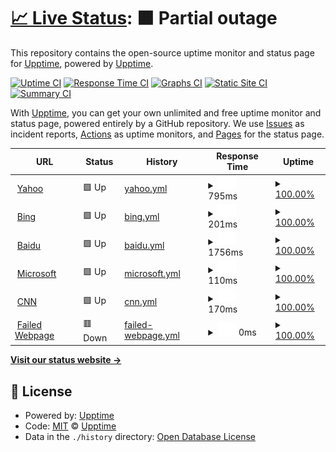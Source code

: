 # [📈 Live Status](https://demo.upptime.js.org): <!--live status--> **🟧 Partial outage**

This repository contains the open-source uptime monitor and status page for [Upptime](https://upptime.js.org), powered by [Upptime](https://github.com/upptime/upptime).

[![Uptime CI](https://github.com/upptime/upptime/workflows/Uptime%20CI/badge.svg)](https://github.com/upptime/upptime/actions?query=workflow%3A%22Uptime+CI%22)
[![Response Time CI](https://github.com/upptime/upptime/workflows/Response%20Time%20CI/badge.svg)](https://github.com/upptime/upptime/actions?query=workflow%3A%22Response+Time+CI%22)
[![Graphs CI](https://github.com/upptime/upptime/workflows/Graphs%20CI/badge.svg)](https://github.com/upptime/upptime/actions?query=workflow%3A%22Graphs+CI%22)
[![Static Site CI](https://github.com/upptime/upptime/workflows/Static%20Site%20CI/badge.svg)](https://github.com/upptime/upptime/actions?query=workflow%3A%22Static+Site+CI%22)
[![Summary CI](https://github.com/upptime/upptime/workflows/Summary%20CI/badge.svg)](https://github.com/upptime/upptime/actions?query=workflow%3A%22Summary+CI%22)

With [Upptime](https://upptime.js.org), you can get your own unlimited and free uptime monitor and status page, powered entirely by a GitHub repository. We use [Issues](https://github.com/upptime/upptime/issues) as incident reports, [Actions](https://github.com/upptime/upptime/actions) as uptime monitors, and [Pages](https://demo.upptime.js.org) for the status page.

<!--start: status pages-->
<!-- This summary is generated by Upptime (https://github.com/upptime/upptime) -->
<!-- Do not edit this manually, your changes will be overwritten -->
<!-- prettier-ignore -->
| URL | Status | History | Response Time | Uptime |
| --- | ------ | ------- | ------------- | ------ |
| <img alt="" src="https://favicons.githubusercontent.com/tw.yahoo.com" height="13"> [Yahoo](https://tw.yahoo.com/) | 🟩 Up | [yahoo.yml](https://github.com/harrison-fu/upptime-fu/commits/HEAD/history/yahoo.yml) | <details><summary><img alt="Response time graph" src="./graphs/yahoo/response-time-week.png" height="20"> 795ms</summary><br><a href="https://demo.upptime.js.org/history/yahoo"><img alt="Response time 795" src="https://img.shields.io/endpoint?url=https%3A%2F%2Fraw.githubusercontent.com%2Fharrison-fu%2Fupptime-fu%2FHEAD%2Fapi%2Fyahoo%2Fresponse-time.json"></a><br><a href="https://demo.upptime.js.org/history/yahoo"><img alt="24-hour response time 826" src="https://img.shields.io/endpoint?url=https%3A%2F%2Fraw.githubusercontent.com%2Fharrison-fu%2Fupptime-fu%2FHEAD%2Fapi%2Fyahoo%2Fresponse-time-day.json"></a><br><a href="https://demo.upptime.js.org/history/yahoo"><img alt="7-day response time 795" src="https://img.shields.io/endpoint?url=https%3A%2F%2Fraw.githubusercontent.com%2Fharrison-fu%2Fupptime-fu%2FHEAD%2Fapi%2Fyahoo%2Fresponse-time-week.json"></a><br><a href="https://demo.upptime.js.org/history/yahoo"><img alt="30-day response time 795" src="https://img.shields.io/endpoint?url=https%3A%2F%2Fraw.githubusercontent.com%2Fharrison-fu%2Fupptime-fu%2FHEAD%2Fapi%2Fyahoo%2Fresponse-time-month.json"></a><br><a href="https://demo.upptime.js.org/history/yahoo"><img alt="1-year response time 795" src="https://img.shields.io/endpoint?url=https%3A%2F%2Fraw.githubusercontent.com%2Fharrison-fu%2Fupptime-fu%2FHEAD%2Fapi%2Fyahoo%2Fresponse-time-year.json"></a></details> | <details><summary><a href="https://demo.upptime.js.org/history/yahoo">100.00%</a></summary><a href="https://demo.upptime.js.org/history/yahoo"><img alt="All-time uptime 100.00%" src="https://img.shields.io/endpoint?url=https%3A%2F%2Fraw.githubusercontent.com%2Fharrison-fu%2Fupptime-fu%2FHEAD%2Fapi%2Fyahoo%2Fuptime.json"></a><br><a href="https://demo.upptime.js.org/history/yahoo"><img alt="24-hour uptime 100.00%" src="https://img.shields.io/endpoint?url=https%3A%2F%2Fraw.githubusercontent.com%2Fharrison-fu%2Fupptime-fu%2FHEAD%2Fapi%2Fyahoo%2Fuptime-day.json"></a><br><a href="https://demo.upptime.js.org/history/yahoo"><img alt="7-day uptime 100.00%" src="https://img.shields.io/endpoint?url=https%3A%2F%2Fraw.githubusercontent.com%2Fharrison-fu%2Fupptime-fu%2FHEAD%2Fapi%2Fyahoo%2Fuptime-week.json"></a><br><a href="https://demo.upptime.js.org/history/yahoo"><img alt="30-day uptime 100.00%" src="https://img.shields.io/endpoint?url=https%3A%2F%2Fraw.githubusercontent.com%2Fharrison-fu%2Fupptime-fu%2FHEAD%2Fapi%2Fyahoo%2Fuptime-month.json"></a><br><a href="https://demo.upptime.js.org/history/yahoo"><img alt="1-year uptime 100.00%" src="https://img.shields.io/endpoint?url=https%3A%2F%2Fraw.githubusercontent.com%2Fharrison-fu%2Fupptime-fu%2FHEAD%2Fapi%2Fyahoo%2Fuptime-year.json"></a></details>
| <img alt="" src="https://favicons.githubusercontent.com/www.bing.com" height="13"> [Bing](https://www.bing.com/) | 🟩 Up | [bing.yml](https://github.com/harrison-fu/upptime-fu/commits/HEAD/history/bing.yml) | <details><summary><img alt="Response time graph" src="./graphs/bing/response-time-week.png" height="20"> 201ms</summary><br><a href="https://demo.upptime.js.org/history/bing"><img alt="Response time 201" src="https://img.shields.io/endpoint?url=https%3A%2F%2Fraw.githubusercontent.com%2Fharrison-fu%2Fupptime-fu%2FHEAD%2Fapi%2Fbing%2Fresponse-time.json"></a><br><a href="https://demo.upptime.js.org/history/bing"><img alt="24-hour response time 98" src="https://img.shields.io/endpoint?url=https%3A%2F%2Fraw.githubusercontent.com%2Fharrison-fu%2Fupptime-fu%2FHEAD%2Fapi%2Fbing%2Fresponse-time-day.json"></a><br><a href="https://demo.upptime.js.org/history/bing"><img alt="7-day response time 201" src="https://img.shields.io/endpoint?url=https%3A%2F%2Fraw.githubusercontent.com%2Fharrison-fu%2Fupptime-fu%2FHEAD%2Fapi%2Fbing%2Fresponse-time-week.json"></a><br><a href="https://demo.upptime.js.org/history/bing"><img alt="30-day response time 201" src="https://img.shields.io/endpoint?url=https%3A%2F%2Fraw.githubusercontent.com%2Fharrison-fu%2Fupptime-fu%2FHEAD%2Fapi%2Fbing%2Fresponse-time-month.json"></a><br><a href="https://demo.upptime.js.org/history/bing"><img alt="1-year response time 201" src="https://img.shields.io/endpoint?url=https%3A%2F%2Fraw.githubusercontent.com%2Fharrison-fu%2Fupptime-fu%2FHEAD%2Fapi%2Fbing%2Fresponse-time-year.json"></a></details> | <details><summary><a href="https://demo.upptime.js.org/history/bing">100.00%</a></summary><a href="https://demo.upptime.js.org/history/bing"><img alt="All-time uptime 100.00%" src="https://img.shields.io/endpoint?url=https%3A%2F%2Fraw.githubusercontent.com%2Fharrison-fu%2Fupptime-fu%2FHEAD%2Fapi%2Fbing%2Fuptime.json"></a><br><a href="https://demo.upptime.js.org/history/bing"><img alt="24-hour uptime 100.00%" src="https://img.shields.io/endpoint?url=https%3A%2F%2Fraw.githubusercontent.com%2Fharrison-fu%2Fupptime-fu%2FHEAD%2Fapi%2Fbing%2Fuptime-day.json"></a><br><a href="https://demo.upptime.js.org/history/bing"><img alt="7-day uptime 100.00%" src="https://img.shields.io/endpoint?url=https%3A%2F%2Fraw.githubusercontent.com%2Fharrison-fu%2Fupptime-fu%2FHEAD%2Fapi%2Fbing%2Fuptime-week.json"></a><br><a href="https://demo.upptime.js.org/history/bing"><img alt="30-day uptime 100.00%" src="https://img.shields.io/endpoint?url=https%3A%2F%2Fraw.githubusercontent.com%2Fharrison-fu%2Fupptime-fu%2FHEAD%2Fapi%2Fbing%2Fuptime-month.json"></a><br><a href="https://demo.upptime.js.org/history/bing"><img alt="1-year uptime 100.00%" src="https://img.shields.io/endpoint?url=https%3A%2F%2Fraw.githubusercontent.com%2Fharrison-fu%2Fupptime-fu%2FHEAD%2Fapi%2Fbing%2Fuptime-year.json"></a></details>
| <img alt="" src="https://favicons.githubusercontent.com/www.baidu.com" height="13"> [Baidu](https://www.baidu.com/) | 🟩 Up | [baidu.yml](https://github.com/harrison-fu/upptime-fu/commits/HEAD/history/baidu.yml) | <details><summary><img alt="Response time graph" src="./graphs/baidu/response-time-week.png" height="20"> 1756ms</summary><br><a href="https://demo.upptime.js.org/history/baidu"><img alt="Response time 1756" src="https://img.shields.io/endpoint?url=https%3A%2F%2Fraw.githubusercontent.com%2Fharrison-fu%2Fupptime-fu%2FHEAD%2Fapi%2Fbaidu%2Fresponse-time.json"></a><br><a href="https://demo.upptime.js.org/history/baidu"><img alt="24-hour response time 1753" src="https://img.shields.io/endpoint?url=https%3A%2F%2Fraw.githubusercontent.com%2Fharrison-fu%2Fupptime-fu%2FHEAD%2Fapi%2Fbaidu%2Fresponse-time-day.json"></a><br><a href="https://demo.upptime.js.org/history/baidu"><img alt="7-day response time 1756" src="https://img.shields.io/endpoint?url=https%3A%2F%2Fraw.githubusercontent.com%2Fharrison-fu%2Fupptime-fu%2FHEAD%2Fapi%2Fbaidu%2Fresponse-time-week.json"></a><br><a href="https://demo.upptime.js.org/history/baidu"><img alt="30-day response time 1756" src="https://img.shields.io/endpoint?url=https%3A%2F%2Fraw.githubusercontent.com%2Fharrison-fu%2Fupptime-fu%2FHEAD%2Fapi%2Fbaidu%2Fresponse-time-month.json"></a><br><a href="https://demo.upptime.js.org/history/baidu"><img alt="1-year response time 1756" src="https://img.shields.io/endpoint?url=https%3A%2F%2Fraw.githubusercontent.com%2Fharrison-fu%2Fupptime-fu%2FHEAD%2Fapi%2Fbaidu%2Fresponse-time-year.json"></a></details> | <details><summary><a href="https://demo.upptime.js.org/history/baidu">100.00%</a></summary><a href="https://demo.upptime.js.org/history/baidu"><img alt="All-time uptime 100.00%" src="https://img.shields.io/endpoint?url=https%3A%2F%2Fraw.githubusercontent.com%2Fharrison-fu%2Fupptime-fu%2FHEAD%2Fapi%2Fbaidu%2Fuptime.json"></a><br><a href="https://demo.upptime.js.org/history/baidu"><img alt="24-hour uptime 100.00%" src="https://img.shields.io/endpoint?url=https%3A%2F%2Fraw.githubusercontent.com%2Fharrison-fu%2Fupptime-fu%2FHEAD%2Fapi%2Fbaidu%2Fuptime-day.json"></a><br><a href="https://demo.upptime.js.org/history/baidu"><img alt="7-day uptime 100.00%" src="https://img.shields.io/endpoint?url=https%3A%2F%2Fraw.githubusercontent.com%2Fharrison-fu%2Fupptime-fu%2FHEAD%2Fapi%2Fbaidu%2Fuptime-week.json"></a><br><a href="https://demo.upptime.js.org/history/baidu"><img alt="30-day uptime 100.00%" src="https://img.shields.io/endpoint?url=https%3A%2F%2Fraw.githubusercontent.com%2Fharrison-fu%2Fupptime-fu%2FHEAD%2Fapi%2Fbaidu%2Fuptime-month.json"></a><br><a href="https://demo.upptime.js.org/history/baidu"><img alt="1-year uptime 100.00%" src="https://img.shields.io/endpoint?url=https%3A%2F%2Fraw.githubusercontent.com%2Fharrison-fu%2Fupptime-fu%2FHEAD%2Fapi%2Fbaidu%2Fuptime-year.json"></a></details>
| <img alt="" src="https://favicons.githubusercontent.com/www.office.com" height="13"> [Microsoft](https://www.office.com/) | 🟩 Up | [microsoft.yml](https://github.com/harrison-fu/upptime-fu/commits/HEAD/history/microsoft.yml) | <details><summary><img alt="Response time graph" src="./graphs/microsoft/response-time-week.png" height="20"> 110ms</summary><br><a href="https://demo.upptime.js.org/history/microsoft"><img alt="Response time 110" src="https://img.shields.io/endpoint?url=https%3A%2F%2Fraw.githubusercontent.com%2Fharrison-fu%2Fupptime-fu%2FHEAD%2Fapi%2Fmicrosoft%2Fresponse-time.json"></a><br><a href="https://demo.upptime.js.org/history/microsoft"><img alt="24-hour response time 84" src="https://img.shields.io/endpoint?url=https%3A%2F%2Fraw.githubusercontent.com%2Fharrison-fu%2Fupptime-fu%2FHEAD%2Fapi%2Fmicrosoft%2Fresponse-time-day.json"></a><br><a href="https://demo.upptime.js.org/history/microsoft"><img alt="7-day response time 110" src="https://img.shields.io/endpoint?url=https%3A%2F%2Fraw.githubusercontent.com%2Fharrison-fu%2Fupptime-fu%2FHEAD%2Fapi%2Fmicrosoft%2Fresponse-time-week.json"></a><br><a href="https://demo.upptime.js.org/history/microsoft"><img alt="30-day response time 110" src="https://img.shields.io/endpoint?url=https%3A%2F%2Fraw.githubusercontent.com%2Fharrison-fu%2Fupptime-fu%2FHEAD%2Fapi%2Fmicrosoft%2Fresponse-time-month.json"></a><br><a href="https://demo.upptime.js.org/history/microsoft"><img alt="1-year response time 110" src="https://img.shields.io/endpoint?url=https%3A%2F%2Fraw.githubusercontent.com%2Fharrison-fu%2Fupptime-fu%2FHEAD%2Fapi%2Fmicrosoft%2Fresponse-time-year.json"></a></details> | <details><summary><a href="https://demo.upptime.js.org/history/microsoft">100.00%</a></summary><a href="https://demo.upptime.js.org/history/microsoft"><img alt="All-time uptime 100.00%" src="https://img.shields.io/endpoint?url=https%3A%2F%2Fraw.githubusercontent.com%2Fharrison-fu%2Fupptime-fu%2FHEAD%2Fapi%2Fmicrosoft%2Fuptime.json"></a><br><a href="https://demo.upptime.js.org/history/microsoft"><img alt="24-hour uptime 100.00%" src="https://img.shields.io/endpoint?url=https%3A%2F%2Fraw.githubusercontent.com%2Fharrison-fu%2Fupptime-fu%2FHEAD%2Fapi%2Fmicrosoft%2Fuptime-day.json"></a><br><a href="https://demo.upptime.js.org/history/microsoft"><img alt="7-day uptime 100.00%" src="https://img.shields.io/endpoint?url=https%3A%2F%2Fraw.githubusercontent.com%2Fharrison-fu%2Fupptime-fu%2FHEAD%2Fapi%2Fmicrosoft%2Fuptime-week.json"></a><br><a href="https://demo.upptime.js.org/history/microsoft"><img alt="30-day uptime 100.00%" src="https://img.shields.io/endpoint?url=https%3A%2F%2Fraw.githubusercontent.com%2Fharrison-fu%2Fupptime-fu%2FHEAD%2Fapi%2Fmicrosoft%2Fuptime-month.json"></a><br><a href="https://demo.upptime.js.org/history/microsoft"><img alt="1-year uptime 100.00%" src="https://img.shields.io/endpoint?url=https%3A%2F%2Fraw.githubusercontent.com%2Fharrison-fu%2Fupptime-fu%2FHEAD%2Fapi%2Fmicrosoft%2Fuptime-year.json"></a></details>
| <img alt="" src="https://favicons.githubusercontent.com/edition.cnn.com" height="13"> [CNN](https://edition.cnn.com/) | 🟩 Up | [cnn.yml](https://github.com/harrison-fu/upptime-fu/commits/HEAD/history/cnn.yml) | <details><summary><img alt="Response time graph" src="./graphs/cnn/response-time-week.png" height="20"> 170ms</summary><br><a href="https://demo.upptime.js.org/history/cnn"><img alt="Response time 170" src="https://img.shields.io/endpoint?url=https%3A%2F%2Fraw.githubusercontent.com%2Fharrison-fu%2Fupptime-fu%2FHEAD%2Fapi%2Fcnn%2Fresponse-time.json"></a><br><a href="https://demo.upptime.js.org/history/cnn"><img alt="24-hour response time 167" src="https://img.shields.io/endpoint?url=https%3A%2F%2Fraw.githubusercontent.com%2Fharrison-fu%2Fupptime-fu%2FHEAD%2Fapi%2Fcnn%2Fresponse-time-day.json"></a><br><a href="https://demo.upptime.js.org/history/cnn"><img alt="7-day response time 170" src="https://img.shields.io/endpoint?url=https%3A%2F%2Fraw.githubusercontent.com%2Fharrison-fu%2Fupptime-fu%2FHEAD%2Fapi%2Fcnn%2Fresponse-time-week.json"></a><br><a href="https://demo.upptime.js.org/history/cnn"><img alt="30-day response time 170" src="https://img.shields.io/endpoint?url=https%3A%2F%2Fraw.githubusercontent.com%2Fharrison-fu%2Fupptime-fu%2FHEAD%2Fapi%2Fcnn%2Fresponse-time-month.json"></a><br><a href="https://demo.upptime.js.org/history/cnn"><img alt="1-year response time 170" src="https://img.shields.io/endpoint?url=https%3A%2F%2Fraw.githubusercontent.com%2Fharrison-fu%2Fupptime-fu%2FHEAD%2Fapi%2Fcnn%2Fresponse-time-year.json"></a></details> | <details><summary><a href="https://demo.upptime.js.org/history/cnn">100.00%</a></summary><a href="https://demo.upptime.js.org/history/cnn"><img alt="All-time uptime 100.00%" src="https://img.shields.io/endpoint?url=https%3A%2F%2Fraw.githubusercontent.com%2Fharrison-fu%2Fupptime-fu%2FHEAD%2Fapi%2Fcnn%2Fuptime.json"></a><br><a href="https://demo.upptime.js.org/history/cnn"><img alt="24-hour uptime 100.00%" src="https://img.shields.io/endpoint?url=https%3A%2F%2Fraw.githubusercontent.com%2Fharrison-fu%2Fupptime-fu%2FHEAD%2Fapi%2Fcnn%2Fuptime-day.json"></a><br><a href="https://demo.upptime.js.org/history/cnn"><img alt="7-day uptime 100.00%" src="https://img.shields.io/endpoint?url=https%3A%2F%2Fraw.githubusercontent.com%2Fharrison-fu%2Fupptime-fu%2FHEAD%2Fapi%2Fcnn%2Fuptime-week.json"></a><br><a href="https://demo.upptime.js.org/history/cnn"><img alt="30-day uptime 100.00%" src="https://img.shields.io/endpoint?url=https%3A%2F%2Fraw.githubusercontent.com%2Fharrison-fu%2Fupptime-fu%2FHEAD%2Fapi%2Fcnn%2Fuptime-month.json"></a><br><a href="https://demo.upptime.js.org/history/cnn"><img alt="1-year uptime 100.00%" src="https://img.shields.io/endpoint?url=https%3A%2F%2Fraw.githubusercontent.com%2Fharrison-fu%2Fupptime-fu%2FHEAD%2Fapi%2Fcnn%2Fuptime-year.json"></a></details>
| <img alt="" src="https://favicons.githubusercontent.com/thissitedoesnotexist.koj.co" height="13"> [Failed Webpage](https://thissitedoesnotexist.koj.co/) | 🟥 Down | [failed-webpage.yml](https://github.com/harrison-fu/upptime-fu/commits/HEAD/history/failed-webpage.yml) | <details><summary><img alt="Response time graph" src="./graphs/failed-webpage/response-time-week.png" height="20"> 0ms</summary><br><a href="https://demo.upptime.js.org/history/failed-webpage"><img alt="Response time 0" src="https://img.shields.io/endpoint?url=https%3A%2F%2Fraw.githubusercontent.com%2Fharrison-fu%2Fupptime-fu%2FHEAD%2Fapi%2Ffailed-webpage%2Fresponse-time.json"></a><br><a href="https://demo.upptime.js.org/history/failed-webpage"><img alt="24-hour response time 0" src="https://img.shields.io/endpoint?url=https%3A%2F%2Fraw.githubusercontent.com%2Fharrison-fu%2Fupptime-fu%2FHEAD%2Fapi%2Ffailed-webpage%2Fresponse-time-day.json"></a><br><a href="https://demo.upptime.js.org/history/failed-webpage"><img alt="7-day response time 0" src="https://img.shields.io/endpoint?url=https%3A%2F%2Fraw.githubusercontent.com%2Fharrison-fu%2Fupptime-fu%2FHEAD%2Fapi%2Ffailed-webpage%2Fresponse-time-week.json"></a><br><a href="https://demo.upptime.js.org/history/failed-webpage"><img alt="30-day response time 0" src="https://img.shields.io/endpoint?url=https%3A%2F%2Fraw.githubusercontent.com%2Fharrison-fu%2Fupptime-fu%2FHEAD%2Fapi%2Ffailed-webpage%2Fresponse-time-month.json"></a><br><a href="https://demo.upptime.js.org/history/failed-webpage"><img alt="1-year response time 0" src="https://img.shields.io/endpoint?url=https%3A%2F%2Fraw.githubusercontent.com%2Fharrison-fu%2Fupptime-fu%2FHEAD%2Fapi%2Ffailed-webpage%2Fresponse-time-year.json"></a></details> | <details><summary><a href="https://demo.upptime.js.org/history/failed-webpage">100.00%</a></summary><a href="https://demo.upptime.js.org/history/failed-webpage"><img alt="All-time uptime 100.00%" src="https://img.shields.io/endpoint?url=https%3A%2F%2Fraw.githubusercontent.com%2Fharrison-fu%2Fupptime-fu%2FHEAD%2Fapi%2Ffailed-webpage%2Fuptime.json"></a><br><a href="https://demo.upptime.js.org/history/failed-webpage"><img alt="24-hour uptime 100.00%" src="https://img.shields.io/endpoint?url=https%3A%2F%2Fraw.githubusercontent.com%2Fharrison-fu%2Fupptime-fu%2FHEAD%2Fapi%2Ffailed-webpage%2Fuptime-day.json"></a><br><a href="https://demo.upptime.js.org/history/failed-webpage"><img alt="7-day uptime 100.00%" src="https://img.shields.io/endpoint?url=https%3A%2F%2Fraw.githubusercontent.com%2Fharrison-fu%2Fupptime-fu%2FHEAD%2Fapi%2Ffailed-webpage%2Fuptime-week.json"></a><br><a href="https://demo.upptime.js.org/history/failed-webpage"><img alt="30-day uptime 100.00%" src="https://img.shields.io/endpoint?url=https%3A%2F%2Fraw.githubusercontent.com%2Fharrison-fu%2Fupptime-fu%2FHEAD%2Fapi%2Ffailed-webpage%2Fuptime-month.json"></a><br><a href="https://demo.upptime.js.org/history/failed-webpage"><img alt="1-year uptime 100.00%" src="https://img.shields.io/endpoint?url=https%3A%2F%2Fraw.githubusercontent.com%2Fharrison-fu%2Fupptime-fu%2FHEAD%2Fapi%2Ffailed-webpage%2Fuptime-year.json"></a></details>

<!--end: status pages-->

[**Visit our status website →**](https://demo.upptime.js.org)

## 📄 License

- Powered by: [Upptime](https://github.com/upptime/upptime)
- Code: [MIT](./LICENSE) © [Upptime](https://upptime.js.org)
- Data in the `./history` directory: [Open Database License](https://opendatacommons.org/licenses/odbl/1-0/)
